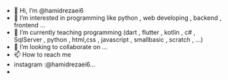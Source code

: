 - 👋 Hi, I’m @hamidrezaei6
- 👀 I’m interested in programming like python , web developing , backend , frontend ...
- 🌱 I’m currently teaching programming (dart , flutter , kotlin , c# , SqlServer , python , html,css , javascript ,  smallbasic , scratch ,  ...)
- 💞️ I’m looking to collaborate on ...
- 📫 How to reach me 
- instagram :@hamidrezaei6...
- 

<!---
hamidrezaei6/hamidrezaei6 is a ✨ special ✨ repository because its `README.md` (this file) appears on your GitHub profile.
You can click the Preview link to take a look at your changes.
--->
